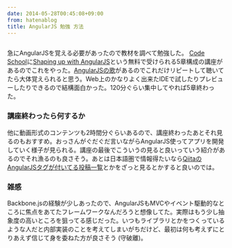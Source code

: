 ```yaml
---
date: 2014-05-28T00:45:08+09:00
from: hatenablog
title: AngularJS 勉強 方法
---
```


<p><a href="https://www.codeschool.com/courses/shaping-up-with-angular-js"><img src="http://cdn-ak.f.st-hatena.com/images/fotolife/r/r7kamura/20140528/20140528003048.png" alt=""></a></p>

<p>急にAngularJSを覚える必要があったので教材を調べて勉強した。
<a href="https://www.codeschool.com">Code School</a>に<a href="https://www.codeschool.com/courses/shaping-up-with-angular-js">Shaping up with AngularJS</a>という無料で受けられる5章構成の講座があるのでこれをやった。<a href="http://campus.codeschool.com/courses/shaping-up-with-angular-js/level/1/section/1/video/1">AngularJSの歌</a>があるのでこれだけリピートして聴いてたら大体覚えられると思う。Web上のかなりよく出来たIDEで試したりプレビューしたりできるので結構面白かった。120分ぐらい集中してやれば5章終わった。</p>

<h3>講座終わったら何するか</h3>

<p>他に動画形式のコンテンツも2時間分ぐらいあるので、講座終わったあとそれ見るのもおすすめ。おっさんがぐだぐだ言いながらAngularJS使ってアプリを開発していく様子が見られる。講座の最後でこういうの見ると良いっていう紹介があるのでそれ漁るのも良さそう。あとは日本語圏で情報得たいなら<a href="http://qiita.com/tags/angularjs/stocks">QiitaのAngularJSタグが付いてる投稿一覧</a>とかをざっと見るとかすると良いのでは。</p>

<h3>雑感</h3>

<p>Backbone.jsの経験が少しあったので、AngularJSもMVCやイベント駆動的なところに焦点をあてたフレームワークなんだろうと想像してた。実際はもう少し抽象度の高いところを狙ってる感じだった。いつもライブラリとかをつくっているような人だと内部実装のことを考えてしまいがちだけど、最初は何も考えずにとりあえず信じて身を委ねた方が良さそう (守破離)。</p>

